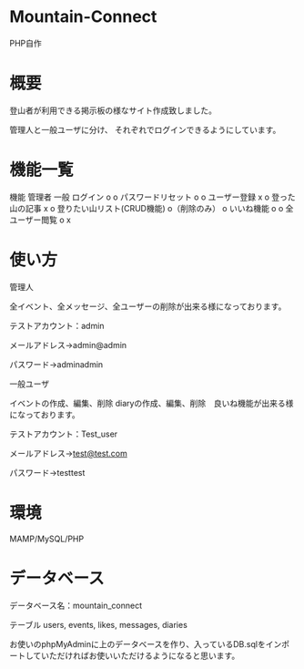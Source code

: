# Mountain-Connect

PHP自作

# 概要
登山者が利用できる掲示板の様なサイト作成致しました。

管理人と一般ユーザに分け、 それぞれでログインできるようにしています。

# 機能一覧
機能
管理者
一般
ログイン
o
o
パスワードリセット
o
o
ユーザー登録
x
o
登った山の記事
x
o
登りたい山リスト(CRUD機能)
o（削除のみ）
o
いいね機能
o
o
全ユーザー閲覧
o
x



# 使い方
管理人

全イベント、全メッセージ、全ユーザーの削除が出来る様になっております。

テストアカウント：admin

メールアドレス→admin@admin

パスワード→adminadmin

一般ユーザ

イベントの作成、編集、削除  diaryの作成、編集、削除　良いね機能が出来る様になっております。

テストアカウント：Test_user

メールアドレス→test@test.com

パスワード→testtest

# 環境
MAMP/MySQL/PHP

# データベース
データベース名：mountain_connect

テーブル
users, events, likes, messages, diaries

お使いのphpMyAdminに上のデータベースを作り、入っているDB.sqlをインポートしていただければお使いいただけるようになると思います。
